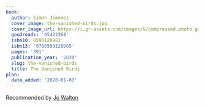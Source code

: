 ```yaml
---
book:
  author: Simon Jimenez
  cover_image: the-vanished-birds.jpg
  cover_image_url: https://i.gr-assets.com/images/S/compressed.photo.goodreads.com/books/1562699959l/45422268._SX98_.jpg
  goodreads: '45422268'
  isbn10: 0593128982
  isbn13: '9780593128985'
  pages: '391'
  publication_year: '2020'
  slug: the-vanished-birds
  title: The Vanished Birds
plan:
  date_added: '2020-01-03'
---
```


Recommended by [Jo Walton](https://www.tor.com/2020/01/03/jo-waltons-reading-list-december-2019/)

